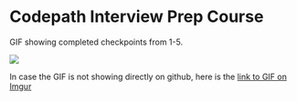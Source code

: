# Codepath Interview Prep Course

GIF showing completed checkpoints from 1-5.

![](https://i.imgur.com/Xs7PPh4.gif)



In case the GIF is not showing directly on github, here is the [link to GIF on Imgur](https://imgur.com/Xs7PPh4)

